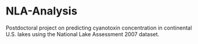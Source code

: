 # NLA-Analysis

Postdoctoral project on predicting cyanotoxin concentration in continental U.S. lakes using the National Lake Assessment 2007 dataset.
